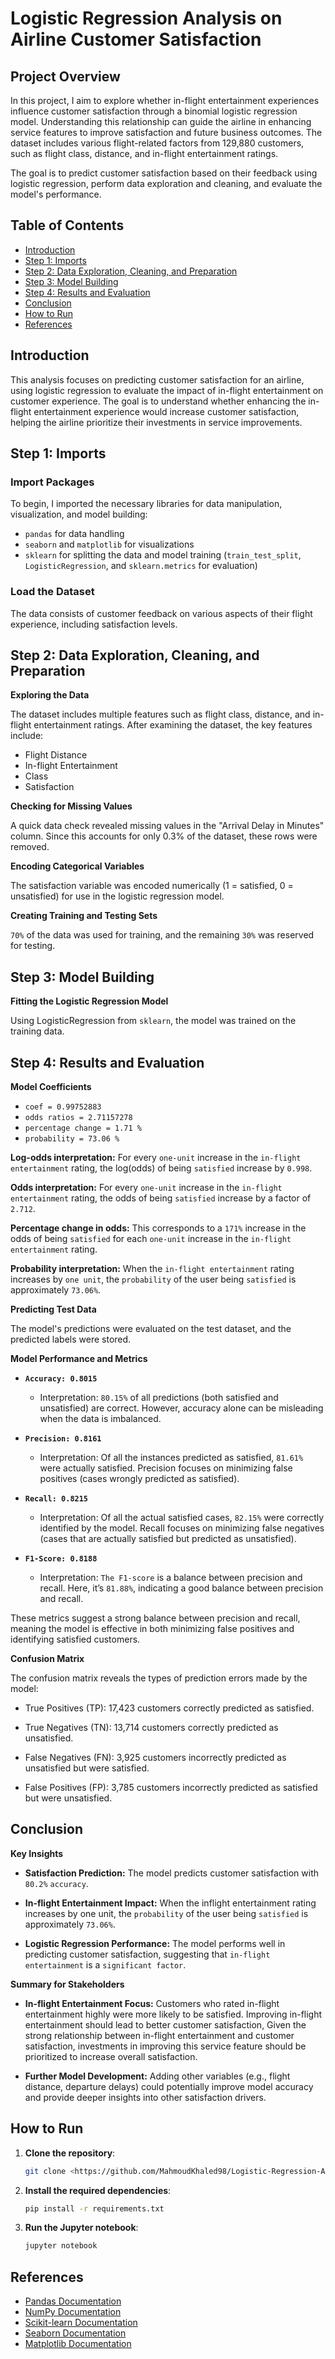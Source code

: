 # Logistic Regression Analysis on Airline Customer Satisfaction

## **Project Overview**

In this project, I aim to explore whether in-flight entertainment experiences influence customer satisfaction through a binomial logistic regression model. Understanding this relationship can guide the airline in enhancing service features to improve satisfaction and future business outcomes. The dataset includes various flight-related factors from 129,880 customers, such as flight class, distance, and in-flight entertainment ratings.

The goal is to predict customer satisfaction based on their feedback using logistic regression, perform data exploration and cleaning, and evaluate the model's performance.

## **Table of Contents**

- [Introduction](#introduction)
- [Step 1: Imports](#step-1-imports)
- [Step 2: Data Exploration, Cleaning, and Preparation](#step-2-data-exploration-cleaning-and-preparation)
- [Step 3: Model Building](#step-3-model-building)
- [Step 4: Results and Evaluation](#step-4-results-and-evaluation)
- [Conclusion](#conclusion)
- [How to Run](#how-to-run)
- [References](#references)

## **Introduction**

This analysis focuses on predicting customer satisfaction for an airline, using logistic regression to evaluate the impact of in-flight entertainment on customer experience. The goal is to understand whether enhancing the in-flight entertainment experience would increase customer satisfaction, helping the airline prioritize their investments in service improvements.

## Step 1: Imports


### Import Packages
To begin, I imported the necessary libraries for data manipulation, visualization, and model building:
- `pandas` for data handling
- `seaborn` and `matplotlib` for visualizations
- `sklearn` for splitting the data and model training (`train_test_split`, `LogisticRegression`, and `sklearn.metrics` for evaluation)

### Load the Dataset
The data consists of customer feedback on various aspects of their flight experience, including satisfaction levels.



## Step 2: Data Exploration, Cleaning, and Preparation

**Exploring the Data** 

The dataset includes multiple features such as flight class, distance, and in-flight entertainment ratings. After examining the dataset, the key features include:

- Flight Distance
- In-flight Entertainment
- Class
- Satisfaction

**Checking for Missing Values**

A quick data check revealed missing values in the "Arrival Delay in Minutes" column. Since this accounts for only 0.3% of the dataset, these rows were removed.

**Encoding Categorical Variables**


The satisfaction variable was encoded numerically (1 = satisfied, 0 = unsatisfied) for use in the logistic regression model.

**Creating Training and Testing Sets**

`70%` of the data was used for training, and the remaining `30%` was reserved for testing.


## Step 3: Model Building

**Fitting the Logistic Regression Model**

Using LogisticRegression from `sklearn`, the model was trained on the training data.


## Step 4: Results and Evaluation
**Model Coefficients**

- `coef = 0.99752883`
- `odds ratios = 2.71157278`
- `percentage change = 1.71 %`
- `probability = 73.06 %`

**Log-odds interpretation:**
For every `one-unit` increase in the `in-flight entertainment` rating, the log(odds) of being `satisfied` increase by `0.998`.

**Odds interpretation:**
For every `one-unit` increase in the `in-flight entertainment` rating, the odds of being `satisfied` increase by a factor of `2.712`.

**Percentage change in odds:**
This corresponds to a `171%` increase in the odds of being `satisfied` for each `one-unit` increase in the `in-flight entertainment` rating.

**Probability interpretation:**
When the `in-flight entertainment` rating increases by `one unit`, the `probability` of the user being `satisfied` is approximately `73.06%`.


**Predicting Test Data**

The model's predictions were evaluated on the test dataset, and the predicted labels were stored.

**Model Performance and Metrics**

- **`Accuracy: 0.8015`**
   - Interpretation: `80.15%` of all predictions (both satisfied and unsatisfied) are correct. However, accuracy alone can be misleading when the data is imbalanced.

- **`Precision: 0.8161`**
   - Interpretation: Of all the instances predicted as satisfied, `81.61%` were actually satisfied. Precision focuses on minimizing false positives (cases wrongly predicted as satisfied).

- **`Recall: 0.8215`**
   - Interpretation: Of all the actual satisfied cases, `82.15%` were correctly identified by the model. Recall focuses on minimizing false negatives (cases that are actually satisfied but predicted as unsatisfied).
   
- **`F1-Score: 0.8188`**
   - Interpretation: `The F1-score` is a balance between precision and recall. Here, it’s `81.88%`, indicating a good balance between precision and recall.
   
These metrics suggest a strong balance between precision and recall, meaning the model is effective in both minimizing false positives and identifying satisfied customers.


**Confusion Matrix**

The confusion matrix reveals the types of prediction errors made by the model:

- True Positives (TP): 17,423 customers correctly predicted as satisfied.

- True Negatives (TN): 13,714 customers correctly predicted as unsatisfied.

- False Negatives (FN): 3,925 customers incorrectly predicted as unsatisfied but were satisfied.

- False Positives (FP): 3,785 customers incorrectly predicted as satisfied but were unsatisfied.

## **Conclusion**


**Key Insights**

*   **Satisfaction Prediction:** The model predicts customer satisfaction with `80.2%` `accuracy`.

*   **In-flight Entertainment Impact:** When the inflight entertainment rating increases by one unit, the `probability` of the user being `satisfied` is approximately `73.06%`.


* **Logistic Regression Performance:** The model performs well in predicting customer satisfaction, suggesting that `in-flight entertainment` is a `significant factor`.

**Summary for Stakeholders**

* **In-flight Entertainment Focus:** 
Customers who rated in-flight entertainment highly were more likely to be satisfied. Improving in-flight entertainment should lead to better customer satisfaction, Given the strong relationship between in-flight entertainment and customer satisfaction, investments in improving this service feature should be prioritized to increase overall satisfaction.


* **Further Model Development:** Adding other variables (e.g., flight distance, departure delays) could potentially improve model accuracy and provide deeper insights into other satisfaction drivers.

## How to Run

1. **Clone the repository**:

    ```bash
    git clone <https://github.com/MahmoudKhaled98/Logistic-Regression-Analysis-on-Airline-Customer-Satisfaction.git>
    ```

2. **Install the required dependencies**:

    ```bash
    pip install -r requirements.txt
    ```

3. **Run the Jupyter notebook**:

    ```bash
    jupyter notebook
    ```
## References

- [Pandas Documentation](https://pandas.pydata.org/)
- [NumPy Documentation](https://numpy.org/doc/stable/)
- [Scikit-learn Documentation](https://scikit-learn.org/stable/)
- [Seaborn Documentation](https://seaborn.pydata.org/)
- [Matplotlib Documentation](https://matplotlib.org/stable/contents.html)
